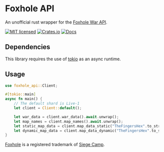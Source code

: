 # Foxhole API

An unofficial rust wrapper for the [Foxhole War API](https://github.com/clapfoot/warapi).

[![MIT licensed][mit-badge]][mit-url]
[![Crates.io][crates-badge]][crates-url]
[![Docs](https://docs.rs/foxhole-api/badge.svg)](https://docs.rs/foxhole-api)

[crates-badge]: https://img.shields.io/crates/v/foxhole-api.svg
[crates-url]: https://crates.io/crates/foxhole-api
[mit-badge]: https://img.shields.io/badge/license-MIT-blue.svg
[mit-url]: https://github.com/bahildebrand/foxhole-api/blob/master/LICENSE

## Dependencies

This library requires the use of [tokio](https://github.com/tokio-rs/tokio) as an async runtime.

## Usage

```rust
use foxhole_api::Client;

#[tokio::main]
async fn main() {
    // The default shard is Live-1
    let client = Client::default();

    let war_data = client.war_data().await.unwrap();
    let map_names = client.map_names().await.unwrap();
    let static_map_data = client.map_data_static("TheFingersHex".to_string()).await.unwrap();
    let dynamic_map_data = client.map_data_dynamic("TheFingersHex".to_string()).await.unwrap();
}
```

[Foxhole](https://www.foxholegame.com/) is a registered trademark of [Siege Camp](https://www.siegecamp.com/).

